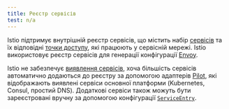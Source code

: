 ```yaml
---
title: Реєстр сервісів
test: n/a
---
```


Istio підтримує внутрішній реєстр сервісів, що містить набір [сервісів](/docs/reference/glossary/#service) та їх відповідні [точки доступу](/docs/reference/glossary/#service-endpoint), які працюють у сервісній мережі. Istio використовує реєстр сервісів для генерації конфігурації [Envoy](/docs/reference/glossary/#envoy).

Istio не забезпечує [виявлення сервісів](https://en.wikipedia.org/wiki/Service_discovery), хоча більшість сервісів автоматично додаються до реєстру за допомогою адаптерів [Pilot](/docs/reference/glossary/#pilot), які відображають виявлені сервіси основної платформи (Kubernetes, Consul, простий DNS). Додаткові сервіси також можуть бути зареєстровані вручну за допомогою конфігурації [`ServiceEntry`](/docs/concepts/traffic-management/#service-entries).

